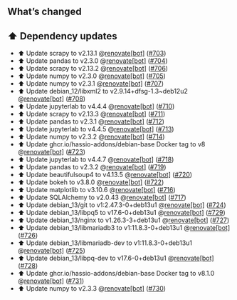 ## What’s changed

## ⬆️ Dependency updates

- ⬆️ Update scrapy to v2.13.1 @[renovate[bot]](https://github.com/apps/renovate) ([#703](https://github.com/hassio-addons/addon-jupyterlab/pull/703))
- ⬆️ Update pandas to v2.3.0 @[renovate[bot]](https://github.com/apps/renovate) ([#704](https://github.com/hassio-addons/addon-jupyterlab/pull/704))
- ⬆️ Update scrapy to v2.13.2 @[renovate[bot]](https://github.com/apps/renovate) ([#706](https://github.com/hassio-addons/addon-jupyterlab/pull/706))
- ⬆️ Update numpy to v2.3.0 @[renovate[bot]](https://github.com/apps/renovate) ([#705](https://github.com/hassio-addons/addon-jupyterlab/pull/705))
- ⬆️ Update numpy to v2.3.1 @[renovate[bot]](https://github.com/apps/renovate) ([#707](https://github.com/hassio-addons/addon-jupyterlab/pull/707))
- ⬆️ Update debian_12/libxml2 to v2.9.14+dfsg-1.3~deb12u2 @[renovate[bot]](https://github.com/apps/renovate) ([#708](https://github.com/hassio-addons/addon-jupyterlab/pull/708))
- ⬆️ Update jupyterlab to v4.4.4 @[renovate[bot]](https://github.com/apps/renovate) ([#710](https://github.com/hassio-addons/addon-jupyterlab/pull/710))
- ⬆️ Update scrapy to v2.13.3 @[renovate[bot]](https://github.com/apps/renovate) ([#711](https://github.com/hassio-addons/addon-jupyterlab/pull/711))
- ⬆️ Update pandas to v2.3.1 @[renovate[bot]](https://github.com/apps/renovate) ([#712](https://github.com/hassio-addons/addon-jupyterlab/pull/712))
- ⬆️ Update jupyterlab to v4.4.5 @[renovate[bot]](https://github.com/apps/renovate) ([#713](https://github.com/hassio-addons/addon-jupyterlab/pull/713))
- ⬆️ Update numpy to v2.3.2 @[renovate[bot]](https://github.com/apps/renovate) ([#714](https://github.com/hassio-addons/addon-jupyterlab/pull/714))
- ⬆️ Update ghcr.io/hassio-addons/debian-base Docker tag to v8 @[renovate[bot]](https://github.com/apps/renovate) ([#723](https://github.com/hassio-addons/addon-jupyterlab/pull/723))
- ⬆️ Update jupyterlab to v4.4.7 @[renovate[bot]](https://github.com/apps/renovate) ([#718](https://github.com/hassio-addons/addon-jupyterlab/pull/718))
- ⬆️ Update pandas to v2.3.2 @[renovate[bot]](https://github.com/apps/renovate) ([#719](https://github.com/hassio-addons/addon-jupyterlab/pull/719))
- ⬆️ Update beautifulsoup4 to v4.13.5 @[renovate[bot]](https://github.com/apps/renovate) ([#720](https://github.com/hassio-addons/addon-jupyterlab/pull/720))
- ⬆️ Update bokeh to v3.8.0 @[renovate[bot]](https://github.com/apps/renovate) ([#722](https://github.com/hassio-addons/addon-jupyterlab/pull/722))
- ⬆️ Update matplotlib to v3.10.6 @[renovate[bot]](https://github.com/apps/renovate) ([#716](https://github.com/hassio-addons/addon-jupyterlab/pull/716))
- ⬆️ Update SQLAlchemy to v2.0.43 @[renovate[bot]](https://github.com/apps/renovate) ([#717](https://github.com/hassio-addons/addon-jupyterlab/pull/717))
- ⬆️ Update debian_13/git to v1:2.47.3-0+deb13u1 @[renovate[bot]](https://github.com/apps/renovate) ([#724](https://github.com/hassio-addons/addon-jupyterlab/pull/724))
- ⬆️ Update debian_13/libpq5 to v17.6-0+deb13u1 @[renovate[bot]](https://github.com/apps/renovate) ([#729](https://github.com/hassio-addons/addon-jupyterlab/pull/729))
- ⬆️ Update debian_13/nginx to v1.26.3-3+deb13u1 @[renovate[bot]](https://github.com/apps/renovate) ([#727](https://github.com/hassio-addons/addon-jupyterlab/pull/727))
- ⬆️ Update debian_13/libmariadb3 to v1:11.8.3-0+deb13u1 @[renovate[bot]](https://github.com/apps/renovate) ([#726](https://github.com/hassio-addons/addon-jupyterlab/pull/726))
- ⬆️ Update debian_13/libmariadb-dev to v1:11.8.3-0+deb13u1 @[renovate[bot]](https://github.com/apps/renovate) ([#725](https://github.com/hassio-addons/addon-jupyterlab/pull/725))
- ⬆️ Update debian_13/libpq-dev to v17.6-0+deb13u1 @[renovate[bot]](https://github.com/apps/renovate) ([#728](https://github.com/hassio-addons/addon-jupyterlab/pull/728))
- ⬆️ Update ghcr.io/hassio-addons/debian-base Docker tag to v8.1.0 @[renovate[bot]](https://github.com/apps/renovate) ([#731](https://github.com/hassio-addons/addon-jupyterlab/pull/731))
- ⬆️ Update numpy to v2.3.3 @[renovate[bot]](https://github.com/apps/renovate) ([#730](https://github.com/hassio-addons/addon-jupyterlab/pull/730))
